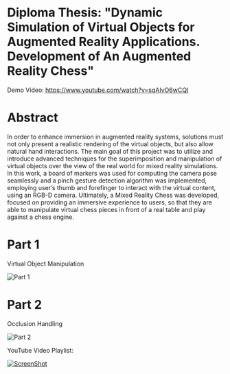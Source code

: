 # Diploma Thesis: "Dynamic Simulation of Virtual Objects for Augmented Reality Applications. Development of An Augmented Reality Chess"

Demo Video: https://www.youtube.com/watch?v=sqAIvO6wCQI

# Abstract

In order to enhance immersion in augmented reality systems, solutions must not only present a realistic rendering of the virtual objects, but also allow natural hand interactions. The main goal of this project was to utilize and introduce advanced techniques for the superimposition and manipulation of virtual objects over the view of the real world for mixed reality simulations. In this work, a board of markers was used for computing the camera pose seamlessly and a pinch gesture detection algorithm was implemented, employing user’s thumb and forefinger to interact with the virtual content, using an RGB-D camera. Ultimately, a Mixed Reality Chess was developed, focused on providing an immersive experience to users, so that they are able to manipulate virtual chess pieces in front of a real table and play against a chess engine.

# Part 1

Virtual Object Manipulation

![Part 1](http://share.gifyoutube.com/yxGALE.gif "Virtual Object Manipulation")

# Part 2

Occlusion Handling

![Part 2](http://share.gifyoutube.com/mPajDd.gif "Occlusion Handling")





YouTube Video Playlist:

[![ScreenShot](http://postimg.org/image/thirh743j/)](https://www.youtube.com/playlist?list=PLhmsY0CqZsmPTAaMi-jzdsAr4nx75kSkK)

